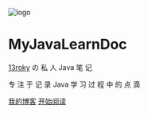 <!-- docsify封面 -->


<!-- <img width="160px" style="border-radius:50%" bor src="https://i.vgy.me/GPooJT.png"> -->
![logo](https://i.vgy.me/GPooJT.png)

# **MyJavaLearnDoc**
[13roky](https://github.com/13roky) の 私 人 Java 笔 记

专 注 于 记 录 Java 学 习 过 程 中 的 点 滴

[我的博客](http://cnblog.bqcloud.tk)
[开始阅读](#Java学习笔记)